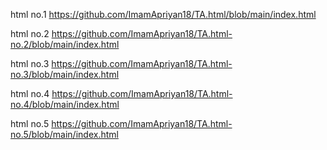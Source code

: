 html no.1
https://github.com/ImamApriyan18/TA.html/blob/main/index.html

html no.2
https://github.com/ImamApriyan18/TA.html-no.2/blob/main/index.html

html no.3
https://github.com/ImamApriyan18/TA.html-no.3/blob/main/index.html

html no.4
https://github.com/ImamApriyan18/TA.html-no.4/blob/main/index.html

html no.5
https://github.com/ImamApriyan18/TA.html-no.5/blob/main/index.html